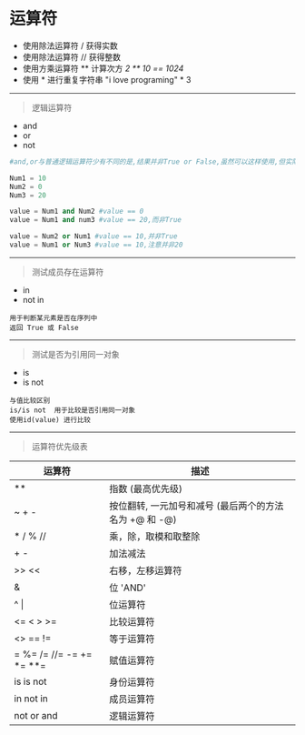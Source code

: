 # 运算符
* 使用除法运算符 / 获得实数
* 使用除法运算符 // 获得整数
* 使用方乘运算符 ** 计算次方 *2 ** 10 == 1024*
* 使用 * 进行重复字符串  "i love programing" * 3

---
> 逻辑运算符
* and 
* or
* not
```python
#and,or与普通逻辑运算符少有不同的是,结果并非True or False,虽然可以这样使用,但实际返回是用实际值代替的

Num1 = 10
Num2 = 0
Num3 = 20

value = Num1 and Num2 #value == 0
value = Num1 and num3 #value == 20,而非True

value = Num2 or Num1 #value == 10,并非True
value = Num1 or Num3 #value == 10,注意并非20

```

---
> 测试成员存在运算符
* in
* not in
```
用于判断某元素是否在序列中
返回 True 或 False
```

---
> 测试是否为引用同一对象
* is
* is not
```
与值比较区别
is/is not  用于比较是否引用同一对象
使用id(value) 进行比较
```

---
> 运算符优先级表

运算符 | 描述
---- | -----
**          |   指数 (最高优先级)
~ + -       |   按位翻转, 一元加号和减号 (最后两个的方法名为 +@ 和 -@)
* / % //     |  乘，除，取模和取整除
+ -          |  加法减法
>> <<       |   右移，左移运算符
&           |   位 'AND'
^ \|         |   位运算符
<= < > >=   |   比较运算符
<> == !=    |   等于运算符
= %= /= //= -= += *= **= |赋值运算符
is is not   |   身份运算符
in not in   |   成员运算符
not or and  |   逻辑运算符

